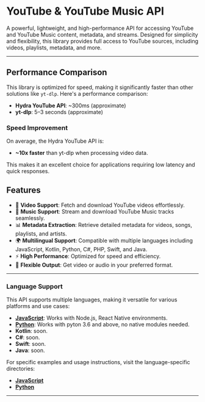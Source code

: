 # YouTube & YouTube Music API

A powerful, lightweight, and high-performance API for accessing YouTube and YouTube Music content, metadata, and streams. Designed for simplicity and flexibility, this library provides full access to YouTube sources, including videos, playlists, metadata, and more.

---
## Performance Comparison

This library is optimized for speed, making it significantly faster than other solutions like `yt-dlp`. Here's a performance comparison:

- **Hydra YouTube API**: ~300ms (approximate)
- **yt-dlp**: 5–3 seconds (approximate)

### Speed Improvement

On average, the Hydra YouTube API is:

- **~10x faster** than yt-dlp when processing video data.

This makes it an excellent choice for applications requiring low latency and quick responses.

## Features

- 🎥 **Video Support**: Fetch and download YouTube videos effortlessly.
- 🎵 **Music Support**: Stream and download YouTube Music tracks seamlessly.
- 📊 **Metadata Extraction**: Retrieve detailed metadata for videos, songs, playlists, and artists.
- 🌍 **Multilingual Support**: Compatible with multiple languages including JavaScript, Kotlin, Python, C#, PHP, Swift, and Java.
- ⚡ **High Performance**: Optimized for speed and efficiency.
- 🔄 **Flexible Output**: Get video or audio in your preferred format.

---

### Language Support
This API supports multiple languages, making it versatile for various platforms and use cases:
- **[JavaScript](./js)**: Works with Node.js, React Native environments.
- **[Python](./python)**: Works with pyton 3.6 and above, no native modules needed.
- **Kotlin**: soon.
- **C#**: soon.
- **Swift**: soon.
- **Java**: soon.

For specific examples and usage instructions, visit the language-specific directories:
- **[JavaScript](./js)**
- **[Python](./python)**

---


